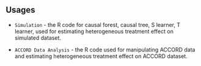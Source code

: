 ## Usages

* `Simulation` - the R code for causal forest, causal tree, S learner, T learner, used for estimating heterogeneous treatment effect on simulated dataset.

* `ACCORD Data Analysis` -  the R code used for manipulating ACCORD data and estimating heterogeneous treatment effect on ACCORD dataset.
